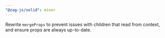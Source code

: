 ```yaml
---
"@zag-js/solid": minor
---
```


Rewrite `mergeProps` to prevent issues with children that read from context, and ensure props are always up-to-date.
